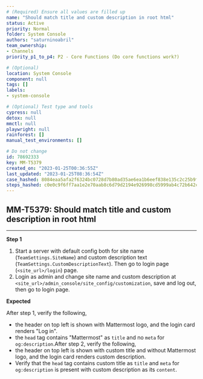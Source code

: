 ```yaml
---
# (Required) Ensure all values are filled up
name: "Should match title and custom description in root html"
status: Active
priority: Normal
folder: System Console
authors: "saturninoabril"
team_ownership: 
- Channels
priority_p1_to_p4: P2 - Core Functions (Do core functions work?)

# (Optional)
location: System Console
component: null
tags: []
labels: 
- system-console

# (Optional) Test type and tools
cypress: null
detox: null
mmctl: null
playwright: null
rainforest: []
manual_test_environments: []

# Do not change
id: 78692333
key: MM-T5379
created_on: "2023-01-25T00:36:55Z"
last_updated: "2023-01-25T08:36:54Z"
case_hashed: 8084eaa5afa2f6324bc0728d7b80ad35ae6ea1b6eef838e135c2c25b9f62adf33c82835def4b077fd77c11558d724a0d
steps_hashed: c0e0c9f6ff7aa1e2e70aab8c6d79d2194e926998cd5999ab4c72b642cbca9b2cbd9e38f37910ae8c104e6e64cdc36879
---
```


<!-- (Auto-generated) Based on frontmatter's "key" and "name" -->

## MM-T5379: Should match title and custom description in root html

---

**Step 1**

1. Start a server with default config both for site name (`TeamSettings.SiteName`) and custom description text (`TeamSettings.CustomDescriptionText`). Then go to login page (`<site_url>/login`) page.
2. Login as admin and change site name and custom description at `<site_url>/admin_console/site_config/customization`, save and log out, then go to login page.

**Expected**

After step 1, verify the following,

- the header on top left is shown with Mattermost logo, and the login card renders "Log in".
- the `head` tag contains "Mattermost" as `title` and no `meta` for `og:description`.After step 2, verify the following,
- the header on top left is shown with custom title and without Mattermost logo, and the login card renders custom description.
- Verify that the `head` tag contains custom title as `title` and `meta` for `og:description` is present with custom description as its `content`.
